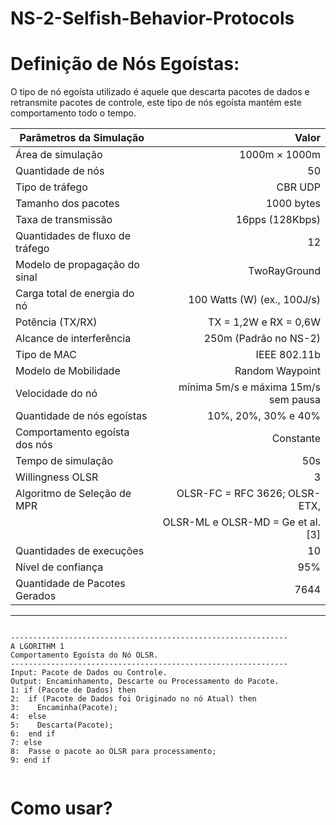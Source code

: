 # NS-2-Selfish-Behavior-Protocols

# Definição de Nós Egoístas: 
O tipo de nó egoísta utilizado é aquele que descarta pacotes de dados e retransmite pacotes de controle, este tipo de nós egoísta mantém este comportamento todo o tempo.




| Parâmetros da Simulação          | Valor                                |
| ---------------------------------|-------------------------------------:|
| Área de simulação                | 1000m × 1000m                        |
| Quantidade de nós                | 50                                   |
| Tipo de tráfego                  | CBR UDP                              |
|Tamanho dos pacotes               | 1000 bytes                           |     
|Taxa de transmissão               |16pps (128Kbps)                       |
|Quantidades de fluxo de tráfego   |12                                    |     
|Modelo de propagação do sinal     |TwoRayGround                          |
|Carga total de energia do nó      |100 Watts (W) (ex., 100J/s)           |
|Potência (TX/RX)                  |TX = 1,2W e RX = 0,6W                 |
|Alcance de interferência          |250m (Padrão no NS-2)                 |
|Tipo de MAC                       |IEEE 802.11b                          |
|Modelo de Mobilidade              |Random Waypoint                       |
|Velocidade do nó                  |mínima 5m/s e máxima 15m/s sem pausa  |  
|Quantidade de nós egoístas        |10%, 20%, 30% e 40%                   |    
|Comportamento egoísta dos nós     |Constante                             |
|Tempo de simulação                |50s                                   |
|Willingness OLSR                  |3                                     |
|Algoritmo de Seleção de MPR       |OLSR-FC = RFC 3626; OLSR-ETX,         | 
|                                  |OLSR-ML e OLSR-MD = Ge et al. [3]     |
|Quantidades de execuções          |   10                                 |
|Nível de confiança                | 95%                                  |
|Quantidade de Pacotes Gerados     |7644                                  |









---
<p>
  <pre><code>
--------------------------------------------------------------
A LGORITHM 1
Comportamento Egoísta do Nó OLSR.
--------------------------------------------------------------
Input: Pacote de Dados ou Controle.
Output: Encaminhamento, Descarte ou Processamento do Pacote.
1: if (Pacote de Dados) then
2:  if (Pacote de Dados foi Originado no nó Atual) then
3:    Encaminha(Pacote);
4:  else
5:    Descarta(Pacote);
6:  end if
7: else
8:  Passe o pacote ao OLSR para processamento;
9: end if
  </code></pre>
</p>



# Como usar?
